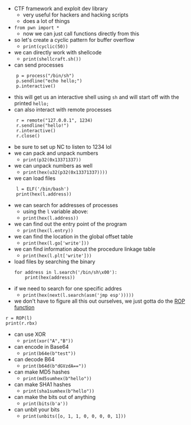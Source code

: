 - CTF framework and exploit dev library
	- very useful for hackers and hacking scripts
	- does a lot of things
- `from pwn import *`
	- now we can just call functions directly from this
- so let's create a cyclic pattern for buffer overflow
	- `print(cyclic(50))`
- we can directly work with shellcode
	- `print(shellcraft.sh())`
- can send processes
```
	p = process("/bin/sh")
	p.sendline("echo hello;")
	p.interactive()
```
- this will get us an interactive shell using `sh` and will start off with the printed `hello;`
- can also interact with remote processes
```
	r = remote("127.0.0.1", 1234)
	r.sendline("hello!")
	r.interactive()
	r.close()
```
- be sure to set up NC to listen to 1234 lol
- we can pack and unpack numbers
	- `print(p32(0x13371337))`
- we can unpack numbers as well
	- `print(hex(u32(p32(0x13371337))))`
- we can load files
```
	l = ELF('/bin/bash')
	print(hex(l.address))
```
- we can search for addresses of processes
	- using the `l` variable above:
	- `print(hex(l.address))`
- we can find out the entry point of the program
	- `print(hex(l.entry))`
- we can find the location in the global offset table
	- `print(hex(l.go['write']))`
- we can find information about the procedure linkage table
	- `print(hex(l.plt['write']))`
- load files by searching the binary
	```
	for address in l.search('/bin/sh\x00'):
		print(hex(address))
	```
- if we need to search for one specific addres
	- `print(hex(next(l.search(asm('jmp esp')))))`
- we don't have to figure all this out ourselves, we just gotta do the [ROP function](https://docs.pwntools.com/en/stable/rop/rop.html)
```
r = ROP(l)
print(r.rbx)
```
- can use XOR
	- `print(xor("A","B"))`
- can encode in Base64
	- `print(b64e(b"test"))`
- can decode B64
	- `print(b64d(b"dGVzdA=="))`
- can make MD5 hashes
	- `print(md5sumhex(b"hello"))`
- can make SHA1 hashes
	- `print(sha1sumhex(b"hello"))`
- can make the bits out of anything
	- `print(bits(b'a'))`
- can unbit your bits
	- `print(unbits([o, 1, 1, 0, 0, 0, 0, 1]))`